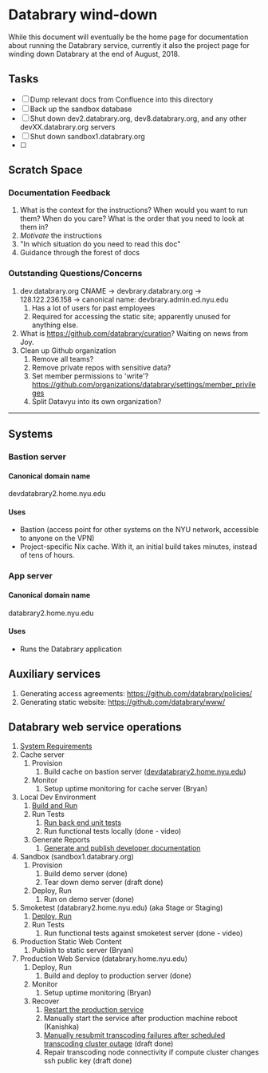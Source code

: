# Databrary wind-down

While this document will eventually be the home page for documentation about
running the Databrary service, currently it also the project page for winding
down Databrary at the end of August, 2018.

## Tasks

* [ ] Dump relevant docs from Confluence into this directory
* [ ] Back up the sandbox database
* [ ] Shut down dev2.databrary.org, dev8.databrary.org, and any other
  devXX.databrary.org servers
* [ ] Shut down sandbox1.databrary.org
* [ ]

## Scratch Space

### Documentation Feedback
1. What is the context for the instructions? When would you want to
   run them? When do you care? What is the order that you need to
   look at them in?
2. *Motivate* the instructions
3. "In which situation do you need to read this doc"
4. Guidance through the forest of docs

###  Outstanding Questions/Concerns
1. dev.databrary.org CNAME → devbrary.databrary.org →
    128.122.236.158 → canonical name: devbrary.admin.ed.nyu.edu
    1. Has a lot of users for past employees
    2. Required for accessing the static site; apparently unused for anything
       else.
1. What is https://github.com/databrary/curation? Waiting on news from Joy.
1. Clean up Github organization
    1. Remove all teams?
    1. Remove private repos with sensitive data?
    1. Set member permissions to 'write'?
       https://github.com/organizations/databrary/settings/member_privileges
    1. Split Datavyu into its own organization?

-------

## Systems

### Bastion server
#### Canonical domain name
devdatabrary2.home.nyu.edu
#### Uses
* Bastion (access point for other systems on the NYU network, accessible to
  anyone on the VPN)
* Project-specific Nix cache. With it, an initial build takes minutes, instead
  of tens of hours.

### App server
#### Canonical domain name
databrary2.home.nyu.edu
#### Uses
* Runs the Databrary application


## Auxiliary services

1. Generating access agreements: https://github.com/databrary/policies/
1. Generating static website: https://github.com/databrary/www/

## Databrary web service operations

1.  [System Requirements](System-Requirements.md)
1.  Cache server
    1.  Provision
        1.  Build cache on bastion server
            ([devdatabrary2.home.nyu.edu](http://devdatabrary2.home.nyu.edu))
    1.  Monitor
        1.  Setup uptime monitoring for cache server (Bryan)
1.  Local Dev Environment
    1.  [Build and Run](Local-Dev-Environment/Build-and-Run.md)
    1.  Run Tests
        1.  [Run back end unit tests](Running-Tests.md)
        1.  Run functional tests locally (done - video)
    1.  Generate Reports
        1.  [Generate and publish developer documentation](Update-Github-Pages.md)
1.  Sandbox (sandbox1.databrary.org)
    1.  Provision
        1.  Build demo server (done)
        2.  Tear down demo server (draft done)
    2.  Deploy, Run
        1.  Run on demo server (done)
1. Smoketest (databrary2.home.nyu.edu) (aka Stage or Staging)
    1.  [Deploy, Run](Smoketest-and-Prod--Build-and-Run.md)
    2.  Run Tests
        1.  Run functional tests against smoketest server (done - video)
1. Production Static Web Content
    1.  Publish to static server (Bryan)
1. Production Web Service (databrary.home.nyu.edu)
    1.  Deploy, Run
        1.  Build and deploy to production server (done)
    2.  Monitor
        1.  Setup uptime monitoring (Bryan)
    3.  Recover
        1.  [Restart the production service](Restart-the-production-service.md)
        2.  Manually start the service after production machine reboot (Kanishka)
        3.  [Manually resubmit transcoding failures after scheduled
            transcoding cluster
            outage](https://github.com/databrary/databrary-incubator/blob/master/prototype-reports/clusterOutageJobs.sql)
            (draft done)
        4.  Repair transcoding node connectivity if compute cluster
            changes ssh public key (draft done)

